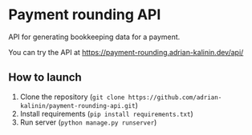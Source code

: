 # Payment rounding API

API for generating bookkeeping data for a payment.

You can try the API at https://payment-rounding.adrian-kalinin.dev/api/

## How to launch

1. Clone the repository (`git clone https://github.com/adrian-kalinin/payment-rounding-api.git`)
2. Install requirements (`pip install requirements.txt`)
3. Run server (`python manage.py runserver`)
